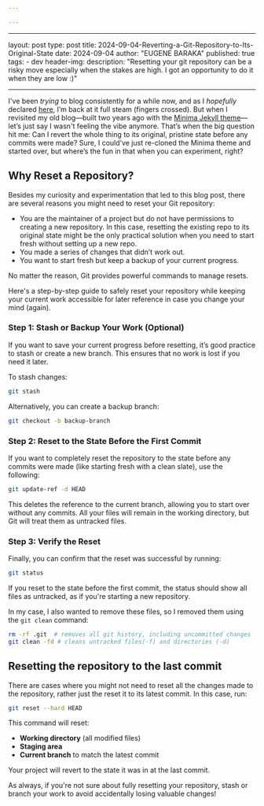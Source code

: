 ```yaml
---

---
```

---
layout: post
type: post
title: 2024-09-04-Reverting-a-Git-Repository-to-Its-Original-State
date: 2024-09-04
author: "EUGENE BARAKA"
published: true
tags: 
	- dev
header-img: 
description: "Resetting your git repository can be a risky move especially when the stakes are high. I got an opportunity to do it when they are low :)"

---

<span class="firstcharacter">I</span>'ve been _trying_ to blog consistently for a while now, and as I _hopefully_ declared [here](https://eugenebaraka.github.io/blog/2024/08/14/Another-Shot-at-Blogging.html), I’m back at it full steam (fingers crossed). But when I revisited my old blog—built two years ago with the [Minima Jekyll theme](https://github.com/jekyll/minima)—let’s just say I wasn't feeling the vibe anymore. That’s when the big question hit me: Can I revert the whole thing to its original, pristine state before any commits were made? Sure, I could’ve just re-cloned the Minima theme and started over, but where’s the fun in that when you can experiment, right?
## Why Reset a Repository?

Besides my curiosity and experimentation that led to this blog post, there are several reasons you might need to reset your Git repository: 
- You are the maintainer of a project but do not have permissions to creating a new repository. In this case, resetting the existing repo to its original state might be the only practical solution when you need to start fresh without setting up a new repo.
- You made a series of changes that didn’t work out. 
- You want to start fresh but keep a backup of your current progress.

No matter the reason, Git provides powerful commands to manage resets.

Here's a step-by-step guide to safely reset your repository while keeping your current work accessible for later reference in case you change your mind (again).
### Step 1: Stash or Backup Your Work (Optional)

If you want to save your current progress before resetting, it’s good practice to stash or create a new branch. This ensures that no work is lost if you need it later.

To stash changes:
```bash
git stash
```

Alternatively, you can create a backup branch:

```bash
git checkout -b backup-branch
```

### Step 2: Reset to the State Before the First Commit

If you want to completely reset the repository to the state before any commits were made (like starting fresh with a clean slate), use the following:


```bash
git update-ref -d HEAD
```

This deletes the reference to the current branch, allowing you to start over without any commits. All your files will remain in the working directory, but Git will treat them as untracked files.

### Step 3: Verify the Reset

Finally, you can confirm that the reset was successful by running:

```bash
git status
```

If you reset to the state before the first commit, the status should show all files as untracked, as if you're starting a new repository.


In my case, I also wanted to remove these files, so I removed them using the `git clean` command:

```bash
rm -rf .git  # removes all git history, including uncommitted changes
git clean -fd # cleans untracked files(-f) and directories (-d)
```

## Resetting the repository to the last commit 

There are cases where you might not need to reset all the changes made to the repository, rather just the reset it to its latest commit. In this case, run:

```bash
git reset --hard HEAD
```

This command will reset:

- **Working directory** (all modified files)
- **Staging area**
- **Current branch** to match the latest commit

Your project will revert to the state it was in at the last commit.

As always, if you're not sure about fully resetting your repository, stash or branch your work to avoid accidentally losing valuable changes!

